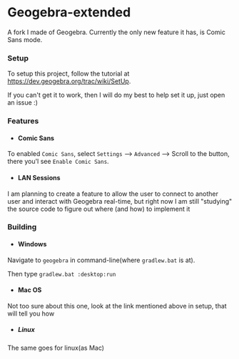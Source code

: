 # Geogebra-extended
A fork I made of Geogebra. Currently the only new feature it has, is Comic Sans mode.

### Setup

To setup this project, follow the tutorial at https://dev.geogebra.org/trac/wiki/SetUp.

If you can't get it to work, then I will do my best to help set it up, just open an issue :)



### Features

- #### Comic Sans

To enabled `Comic Sans`, select `Settings` --> `Advanced` --> Scroll to the button, there you'l see `Enable Comic Sans`.

- #### LAN Sessions

I am planning to create a feature to allow the user to connect to another user and interact with Geogebra real-time, but right now I am still "studying" the source code to figure out where (and how) to implement it

### Building

- #### Windows

Navigate to `geogebra` in command-line(where `gradlew.bat` is at).

Then type `gradlew.bat :desktop:run`

- #### Mac OS

Not too sure about this one, look at the link mentioned above in setup, that will tell you how

- ##### Linux

The same goes for linux(as Mac)

